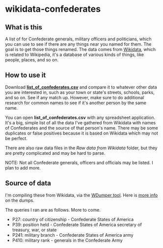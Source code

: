 # wikidata-confederates

## What is this
A list of for Confederate generals, military officers and politicians, which you can use to see if there are any things near you named for them. The goal is to get those things renamed. The data comes from [Wikidata](https://www.wikidata.org), which is related to Wikipedia, it's a database of various kinds of things, like people, places, and so on.

## How to use it
Download **[list_of_confederates.csv](https://raw.githubusercontent.com/aawiseman/wikidata-confederates/master/list_of_confederates.csv)**  and compare it to whatever other data you are interested in, such as your town or state's streets, schools, parks, and so on. See if any match up. However, make sure to do additional research for common names to see if it's another person by the same name. 

You can open **list_of_confederates.csv** with any spreadsheet application. It's a big, simple list of all the data I've gathered from Wikidata with names of Confederates and the source of that person's name. There may be some duplicates or false positives because it is based on Wikidata which may not be perfect.

There are also raw data files in the *Raw data from Wikidata* folder, but they are pretty complicated and may be hard to parse.

NOTE: Not all Confederate generals, officers and officials may be listed. I plan to add more.

## Source of data
I'm compiling these from Wikidata, via the [WDumper tool](https://tools.wmflabs.org/wdumps/dumps). Here is [more info](https://www.wikidata.org/wiki/Wikidata:Database_download) on the dumps. 

The queries I ran are as follows. More to come.

- P27: country of citizenship - Confederate States of America
- P39: position held - Confederate States of America secretary of treasury, war, or state
- P241: military branch - Confederate States of America army
- P410: military rank - generals in the Confederate Army


